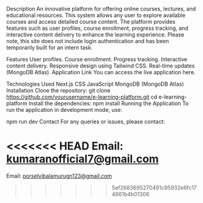 Description
An innovative platform for offering online courses, lectures, and educational resources. This system allows any user to explore available courses and access detailed course content. The platform provides features such as user profiles, course enrollment, progress tracking, and interactive content delivery to enhance the learning experience. Please note, this site does not include login authentication and has been temporarily built for an intern task.

Features
User profiles.
Course enrollment.
Progress tracking.
Interactive content delivery.
Responsive design using Tailwind CSS.
Real-time updates (MongoDB Atlas).
Application Link
You can access the live application here.

Technologies Used
Next.js
CSS
JavaScript
MongoDB (MongoDB Atlas)
Installation
Clone the repository:
git clone https://github.com/yourusername/e-learning-platform.git
cd e-learning-platform
Install the dependencies:
npm install
Running the Application
To run the application in development mode, use:

npm run dev
Contact
For any queries or issues, please contact:

<<<<<<< HEAD
Email: kumaranofficial7@gmail.com
=======
Email: porselvibalamurugn123@gmail.com
>>>>>>> 5ef2683695270491c95932e6fc174661b4b01306

